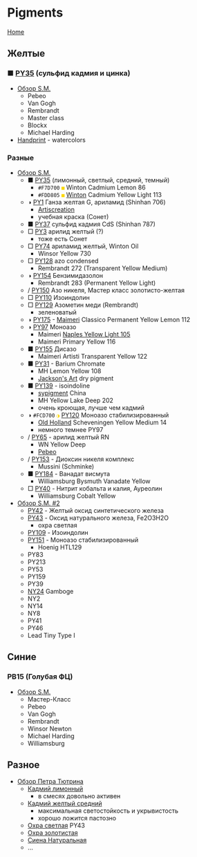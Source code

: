 # Pigments

[Home](/)

## Желтые

### ■ [PY35](https://www.violtan.com/color/ind_pigments.php?Lang=RU&Oper=CheckFindColor&Pigment=PY35) (сульфид кадмия и цинка)

* [Обзор S.M.](https://www.youtube.com/watch?v=oXCv1VhlYxg)
    - Pebeo
    - Van Gogh
    - Rembrandt
    - Master class
    - Blockx
    - Michael Harding
* [Handprint](https://www.handprint.com/HP/WCL/watery.html) - watercolors

### Разные

* [Обзор S.M.](https://www.youtube.com/watch?v=6A2miAGJ0QE)
    - ■ [PY35](https://www.violtan.com/color/ind_pigments.php?Lang=RU&Oper=CheckFindColor&Pigment=PY35) (лимонный, светлый, средний, темный)
        - `#F7D700` <code style="color : #F7D700">■</code> Winton Cadmium Lemon 86
        - `#FDD805` <code style="color : #FDD805">■</code> [Winton](https://www.winsornewton.com/na/paint/oil/winton-oil/) Cadmium Yellow Light 113
    - ◑ [PY1](https://www.violtan.com/color/ind_pigments.php?Lang=RU&Oper=CheckFindColor&Pigment=PY1) Ганза желтая G, ариламид (Shinhan 706)
        - [Artiscreation](https://www.artiscreation.com/yellow.html)
        - учебная краска (Сонет)
    - ■ [PY37](https://www.violtan.com/color/ind_pigments.php?Lang=RU&Oper=CheckFindColor&Pigment=PY37) сульфид кадмия CdS (Shinhan 787)
    - □ [PY3](https://www.violtan.com/color/ind_pigments.php?Lang=RU&Oper=CheckFindColor&Pigment=PY3) арилид желтый (?)
        - тоже есть Сонет
    - □ [PY74](https://www.violtan.com/color/ind_pigments.php?Lang=RU&Oper=CheckFindColor&Pigment=PY74) ариламид желтый, Winton Oil
        - Winsor Yellow 730
    - □ [PY128](https://www.violtan.com/color/ind_pigments.php?Lang=RU&Oper=CheckFindColor&Pigment=PY128) azo condensed
        - Rembrandt 272 (Transparent Yellow Medium)
    - ◑ [PY154](https://www.violtan.com/color/ind_pigments.php?Lang=RU&Oper=CheckFindColor&Pigment=PY154) Бензимидазолон
        - Rembrandt 283 (Permanent Yellow Light)
    - / [PY150](https://www.violtan.com/color/ind_pigments.php?Lang=RU&Oper=CheckFindColor&Pigment=PY150) Азо никеля, Мастер класс золотисто-желтая
    - □ [PY110](https://www.violtan.com/color/ind_pigments.php?Lang=RU&Oper=CheckFindColor&Pigment=PY110) Изоиндолин
    - □ [PY129](https://www.violtan.com/color/ind_pigments.php?Lang=RU&Oper=CheckFindColor&Pigment=PY129) Азометин меди (Rembrandt)
        - зеленоватый
    - ◑ [PY175](https://www.violtan.com/color/ind_pigments.php?Lang=RU&Oper=CheckFindColor&Pigment=PY175) - [Maimeri](https://www.hudozhnik.club/kraski/maslyanye/maimeri-306112.html) Classico Permanent Yellow Lemon 112
    - ◑ [PY97](https://www.violtan.com/color/ind_pigments.php?Lang=RU&Oper=CheckFindColor&Pigment=PY97) Моноазо
        - Maimeri [Naples Yellow Light 105](https://www.maimeri.it/en/products/oil/classico/naples-yellow-light-0302105.html)
        - Maimeri Primary Yellow 116
    - ■ [PY155](https://www.violtan.com/color/ind_pigments.php?Lang=RU&Oper=CheckFindColor&Pigment=PY155) Дисазо
        - Maimeri Artisti Transparent Yellow 122
    - ■ [PY31](https://en.wikipedia.org/wiki/Barium_chromate) - Barium Chromate
        - MH Lemon Yellow 108
        - [Jackson's Art](https://www.jacksonsart.com/roberson-dry-pigment-lemon-yellow-py31-250ml-200g-series-2) dry pigment
    - ■ [PY139](https://en.wikipedia.org/wiki/Pigment_yellow_139) - isoindoline
        - [sypigment](https://www.sypigment.com/ru/pigment-yellow-139.html) China
        - MH Yellow Lake Deep 202
        - очень кроющая, лучше чем кадмий
    - ◑ `#FCD700` <code style="color : #FCD700">◑</code> [PY120](https://www.violtan.com/color/ind_pigments.php?Lang=RU&Oper=CheckFindColor&Pigment=PY120) Моноазо стабилизированный
        - [Old Holland](https://www.oldholland.com/wp-content/uploads/2020/11/Brochure-Old-Holland-Classic-Oil-Colours-2020.pdf) Scheveningen Yellow Medium 14
        - немного темнее PY97
    - / [PY65](https://www.violtan.com/color/ind_pigments.php?Lang=RU&Oper=CheckFindColor&Pigment=PY65) - арилид желтый RN
        - WN Yellow Deep
        - [Pebeo](https://www.violtan.com/color/ind_pigments.php?Lang=RU&Oper=CheckFindColor&Pigment=PY65)
    - / [PY153](https://www.violtan.com/color/ind_pigments.php?Lang=RU&Oper=CheckFindColor&Pigment=PY153) - Диоксин никеля комплекс
        - Mussini (Schminke)
    - ■ [PY184](https://www.violtan.com/color/ind_pigments.php?Lang=RU&Oper=CheckFindColor&Pigment=PY184) - Ванадат висмута
        - Williamsburg Bysmuth Vanadate Yellow
    - □ [PY40](https://www.violtan.com/color/ind_pigments.php?Lang=RU&Oper=CheckFindColor&Pigment=PY40) - Нитрит кобальта и калия, Ауреолин
        - Williamsburg Cobalt Yellow
* [Обзор S.M. #2](https://www.youtube.com/watch?v=xZuJsDrhwLU)
    - [PY42](https://www.violtan.com/color/ind_pigments.php?Lang=RU&Oper=CheckFindColor&Pigment=PY42) - Желтый оксид синтетического железа
    - [PY43](https://www.violtan.com/color/ind_pigments.php?Lang=RU&Oper=CheckFindColor&Pigment=PY43) - Оксид натурального железа, Fe2O3H2O
        - охра светлая
    - [PY109](https://www.violtan.com/color/ind_pigments.php?Lang=RU&Oper=CheckFindColor&Pigment=PY109) - Изоиндолин
    - [PY151](https://www.violtan.com/color/ind_pigments.php?Lang=RU&Oper=CheckFindColor&Pigment=PY151) - Моноазо стабилизированный
        - Hoenig HTL129
    - PY83
    - PY213
    - PY53
    - PY159
    - PY39
    - [NY24](https://www.artiscreation.com/yellow.html) Gamboge
    - NY2
    - NY14
    - NY8
    - PY41
    - PY46
    - Lead Tiny Type I

## Синие

### PB15 (Голубая ФЦ)

* [Обзор S.M.](https://www.youtube.com/watch?v=MX23Hpkceic)
    - Мастер-Класс
    - Pebeo
    - Van Gogh
    - Rembrandt
    - Winsor Newton
    - Michael Harding
    - Williamsburg

## Разное

* [Обзор Петра Тютрина](https://www.youtube.com/watch?v=r0t1FwQHTAk&list=PL1yPB_yBu1luReGovGLpZi4JdQasjxQtN)
    - [Кадмий лимонный](https://youtu.be/r0t1FwQHTAk?list=PL1yPB_yBu1luReGovGLpZi4JdQasjxQtN&t=152)
        - в смесях довольно активен
    - [Кадмий желтый средний](https://youtu.be/r0t1FwQHTAk?list=PL1yPB_yBu1luReGovGLpZi4JdQasjxQtN&t=187)
        - максимальная светостойкость и укрывистость
        - хорошо ложится пастозно
    - [Охра светлая](https://youtu.be/r0t1FwQHTAk?list=PL1yPB_yBu1luReGovGLpZi4JdQasjxQtN&t=261) PY43
    - [Охра золотистая](https://youtu.be/r0t1FwQHTAk?list=PL1yPB_yBu1luReGovGLpZi4JdQasjxQtN&t=305)
    - [Сиена Натуральная](https://youtu.be/r0t1FwQHTAk?list=PL1yPB_yBu1luReGovGLpZi4JdQasjxQtN&t=351)
    - ...
